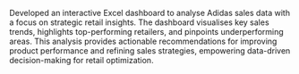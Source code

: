 Developed an interactive Excel dashboard to analyse Adidas sales data with a focus on strategic retail insights. 
The dashboard visualises key sales trends, highlights top-performing retailers, and pinpoints underperforming areas. 
This analysis provides actionable recommendations for improving product performance and refining sales strategies, empowering data-driven decision-making for retail optimization.
